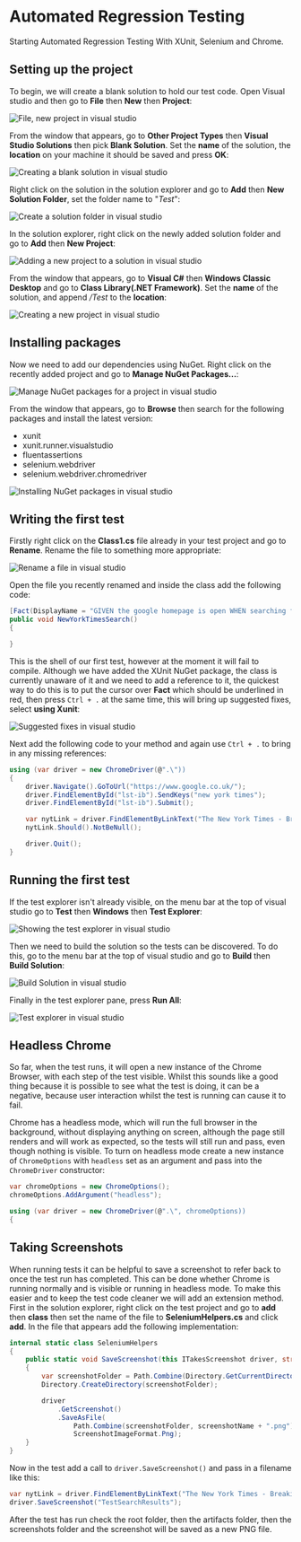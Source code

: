 # Automated Regression Testing

Starting Automated Regression Testing With XUnit, Selenium and Chrome.

## Setting up the project

To begin, we will create a blank solution to hold our test code. Open Visual studio and then go to **File** then **New** then **Project**:

![File, new project in visual studio](/docs/img/FileNewProject.png)

From the window that appears, go to **Other Project Types** then **Visual Studio Solutions** then pick **Blank Solution**. Set the **name** of the solution, the **location** on your machine it should be saved and press **OK**:

![Creating a blank solution in visual studio](/docs/img/CreateBlankVSSolution.png)

Right click on the solution in the solution explorer and go to **Add** then **New Solution Folder**, set the folder name to "*Test*":

![Create a solution folder in visual studio](/docs/img/NewSolutionFolder.png)

In the solution explorer, right click on the newly added solution folder and go to **Add** then **New Project**:

![Adding a new project to a solution in visual studio](/docs/img/AddNewProject.png)

From the window that appears, go to **Visual C#** then **Windows Classic Desktop** and go to **Class Library(.NET Framework)**. Set the **name** of the solution, and append */Test* to the **location**:

![Creating a new project in visual studio](/docs/img/CreateRegressionTestClassLibrary.png)

## Installing packages

Now we need to add our dependencies using NuGet. Right click on the recently added project and go to **Manage NuGet Packages...**:

![Manage NuGet packages for a project in visual studio](/docs/img/ManageNuGetPackages.png)

From the window that appears, go to **Browse** then search for the following packages and install the latest version:

* xunit
* xunit.runner.visualstudio
* fluentassertions
* selenium.webdriver
* selenium.webdriver.chromedriver

![Installing NuGet packages in visual studio](/docs/img/InstallNuGetPackages.png)

## Writing the first test

Firstly right click on the **Class1.cs** file already in your test project and go to **Rename**. Rename the file to something more appropriate:

![Rename a file in visual studio](/docs/img/RenameClass.png)

Open the file you recently renamed and inside the class add the following code:

```csharp
[Fact(DisplayName = "GIVEN the google homepage is open WHEN searching for new york times THEN results should appear")]
public void NewYorkTimesSearch()
{

}
```

This is the shell of our first test, however at the moment it will fail to compile. Although we have added the XUnit NuGet package, the class is currently unaware of it and we need to add a reference to it, the quickest way to do this is to put the cursor over **Fact** which should be underlined in red, then press `Ctrl + .` at the same time, this will bring up suggested fixes, select **using Xunit**:

![Suggested fixes in visual studio](/docs/img/AddMissingReference.png)

Next add the following code to your method and again use `Ctrl + .` to bring in any missing references:

```csharp
using (var driver = new ChromeDriver(@".\"))
{
    driver.Navigate().GoToUrl("https://www.google.co.uk/");
    driver.FindElementById("lst-ib").SendKeys("new york times");
    driver.FindElementById("lst-ib").Submit();

    var nytLink = driver.FindElementByLinkText("The New York Times - Breaking News, World News & Multimedia");
    nytLink.Should().NotBeNull();

    driver.Quit();
}
```

## Running the first test

If the test explorer isn't already visible, on the menu bar at the top of visual studio go to **Test** then **Windows** then **Test Explorer**:

![Showing the test explorer in visual studio](/docs/img/AddingTestExplorer.png)

Then we need to build the solution so the tests can be discovered. To do this, go to the menu bar at the top of visual studio and go to **Build** then **Build Solution**:

![Build Solution in visual studio](/docs/img/BuildSolution.png)

Finally in the test explorer pane, press **Run All**:

![Test explorer in visual studio](/docs/img/TestExplorer.png)

## Headless Chrome

So far, when the test runs, it will open a new instance of the Chrome Browser, with each step of the test visible. Whilst this sounds like a good thing because it is possible to see what the test is doing, it can be a negative, because user interaction whilst the test is running can cause it to fail.

Chrome has a headless mode, which will run the full browser in the background, without displaying anything on screen, although the page still renders and will work as expected, so the tests will still run and pass, even though nothing is visible. To turn on headless mode create a new instance of `ChromeOptions` with `headless` set as an argument and pass into the `ChromeDriver` constructor:

```csharp
var chromeOptions = new ChromeOptions();
chromeOptions.AddArgument("headless");

using (var driver = new ChromeDriver(@".\", chromeOptions))
{
```

## Taking Screenshots

When running tests it can be helpful to save a screenshot to refer back to once the test run has completed. This can be done whether Chrome is running normally and is visible or running in headless mode. To make this easier and to keep the test code cleaner we will add an extension method. First in the solution explorer, right click on the test project and go to **add** then **class** then set the name of the file to **SeleniumHelpers.cs** and click **add**. In the file that appears add the following implementation:

```csharp
internal static class SeleniumHelpers
{
    public static void SaveScreenshot(this ITakesScreenshot driver, string screenshotName)
    {
        var screenshotFolder = Path.Combine(Directory.GetCurrentDirectory(), "..", "..", "..", "..", "artifacts", "screenshots");
        Directory.CreateDirectory(screenshotFolder);

        driver
            .GetScreenshot()
            .SaveAsFile(
                Path.Combine(screenshotFolder, screenshotName + ".png"),
                ScreenshotImageFormat.Png);
    }
}
```

Now in the test add a call to `driver.SaveScreenshot()` and pass in a filename like this:

```csharp
var nytLink = driver.FindElementByLinkText("The New York Times - Breaking News, World News & Multimedia");
driver.SaveScreenshot("TestSearchResults");
```

After the test has run check the root folder, then the artifacts folder, then the screenshots folder and the screenshot will be saved as a new PNG file.